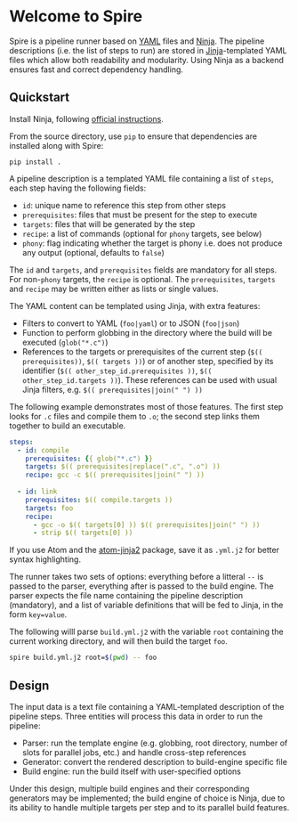# Welcome to Spire

Spire is a pipeline runner based on [YAML](https://en.wikipedia.org/wiki/YAML) files and [Ninja](https://ninja-build.org/). The pipeline descriptions (i.e. the list of steps to run) are stored in [Jinja](http://jinja.pocoo.org/)-templated YAML files which allow both readability and modularity. Using Ninja as a backend ensures fast and correct dependency handling.

## Quickstart

Install Ninja, following [official instructions](https://github.com/ninja-build/ninja/wiki/Pre-built-Ninja-packages).

From the source directory, use `pip` to ensure that dependencies are installed along with Spire:
```
pip install .
```

A pipeline description is a templated YAML file containing a list of `steps`, each step having the following fields:
* `id`: unique name to reference this step from other steps
* `prerequisites`: files that must be present for the step to execute
* `targets`: files that will be generated by the step
* `recipe`: a list of commands (optional for `phony` targets, see below)
* `phony`: flag indicating whether the target is phony i.e. does not produce any output (optional, defaults to `false`)

The `id` and `targets`, and `prerequisites` fields are mandatory for all steps. For non-`phony` targets, the `recipe` is optional. The `prerequisites`, `targets` and `recipe` may be written either as lists or single values. 

The YAML content can be templated using Jinja, with extra features:
* Filters to convert to YAML (`foo|yaml`) or to JSON (`foo|json`)
* Function to perform globbing in the directory where the build will be executed (`glob("*.c")`)
* References to the targets or prerequisites of the current step (`$(( prerequisites))`, `$(( targets ))`) or of another step, specified by its identifier (`$(( other_step_id.prerequisites ))`, `$(( other_step_id.targets ))`). These references can be used with usual Jinja filters, e.g. `$(( prerequisites|join(" ") ))`

The following example demonstrates most of those features. The first step looks for `.c` files and compile them to `.o`; the second step links them together to build an executable.

```yaml
steps:
  - id: compile
    prerequisites: {{ glob("*.c") }}
    targets: $(( prerequisites|replace(".c", ".o") ))
    recipe: gcc -c $(( prerequisites|join(" ") ))
  
  - id: link
    prerequisites: $(( compile.targets ))
    targets: foo
    recipe: 
      - gcc -o $(( targets[0] )) $(( prerequisites|join(" ") ))
      - strip $(( targets[0] ))
```

If you use Atom and the [atom-jinja2](https://atom.io/packages/atom-jinja2) package, save it as `.yml.j2` for better syntax highlighting.

The runner takes two sets of options: everything before a litteral `--` is passed to the parser, everything after is passed to the build engine. The parser expects the file name containing the pipeline description (mandatory), and a list of variable definitions that will be fed to Jinja, in the form `key=value`.

The following willl parse `build.yml.j2` with the variable `root` containing the current working directory, and will then build the target `foo`.

```bash
spire build.yml.j2 root=$(pwd) -- foo
```

## Design

The input data is a text file containing a YAML-templated description of the pipeline steps. Three entities will process this data in order to run the pipeline:
* Parser: run the template engine (e.g. globbing, root directory, number of slots for parallel jobs, etc.) and handle cross-step references
* Generator: convert the rendered description to build-engine specific file
* Build engine: run the build itself with user-specified options

Under this design, multiple build engines and their corresponding generators may be implemented; the build engine of choice is Ninja, due to its ability to handle multiple targets per step and to its parallel build features.
